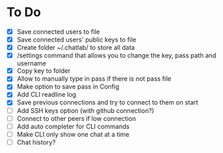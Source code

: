 # To Do

 * [x] Save connected users to file
 * [x] Save connected users' public keys to file
 * [x] Create folder ~/.chatlab/ to store all data
 * [x] /settings command that allows you to change the key, pass path and username
 * [x] Copy key to folder
 * [x] Allow to manually type in pass if there is not pass file
 * [x] Make option to save pass in Config
 * [x] Add CLI readline log
 * [x] Save previous connections and try to connect to them on start
 * [ ] Add SSH keys option (with github connection?)
 * [ ] Connect to other peers if low connection
 * [ ] Add auto completer for CLI commands
 * [ ] Make CLI only show one chat at a time
 * [ ] Chat history?
